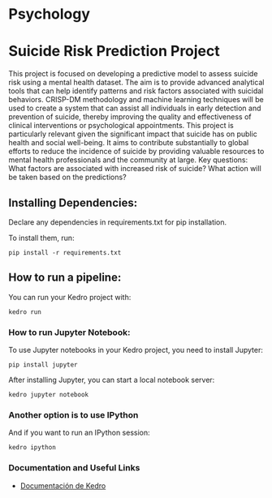 # Psychology


# Suicide Risk Prediction Project

This project is focused on developing a predictive model to assess suicide risk using a mental health dataset. The aim is to provide advanced analytical tools that can help identify patterns and risk factors associated with suicidal behaviors. CRISP-DM methodology and machine learning techniques will be used to create a system that can assist all individuals in early detection and prevention of suicide, thereby improving the quality and effectiveness of clinical interventions or psychological appointments.
This project is particularly relevant given the significant impact that suicide has on public health and social well-being. It aims to contribute substantially to global efforts to reduce the incidence of suicide by providing valuable resources to mental health professionals and the community at large.
    Key questions:
        What factors are associated with increased risk of suicide?
        What action will be taken based on the predictions?


## Installing Dependencies:

Declare any dependencies in requirements.txt for pip installation.

To install them, run:

```
pip install -r requirements.txt
```

## How to run a pipeline:
You can run your Kedro project with:

```
kedro run
```


### How to run Jupyter Notebook:
To use Jupyter notebooks in your Kedro project, you need to install Jupyter:
```
pip install jupyter
```

After installing Jupyter, you can start a local notebook server:
```
kedro jupyter notebook
```


### Another option is to use IPython
And if you want to run an IPython session:

```
kedro ipython
```

### Documentation and Useful Links
- [Documentación de Kedro](https://docs.kedro.org)

